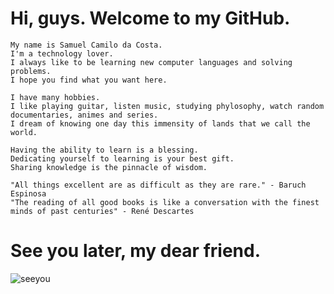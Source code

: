    # Hi, guys. Welcome to my GitHub.
  
  
    My name is Samuel Camilo da Costa.
    I'm a technology lover. 
    I always like to be learning new computer languages and solving problems.
    I hope you find what you want here.
    
    I have many hobbies.
    I like playing guitar, listen music, studying phylosophy, watch random documentaries, animes and series.
    I dream of knowing one day this immensity of lands that we call the world.
    
    Having the ability to learn is a blessing.
    Dedicating yourself to learning is your best gift.
    Sharing knowledge is the pinnacle of wisdom.
    
    "All things excellent are as difficult as they are rare." - Baruch Espinosa
    "The reading of all good books is like a conversation with the finest minds of past centuries" - René Descartes
    
  # See you later, my dear friend.
  
  ![seeyou](https://user-images.githubusercontent.com/75193747/139394119-c5a3ff99-b9ea-43c1-8b6a-4ee1e16de0e8.gif)
